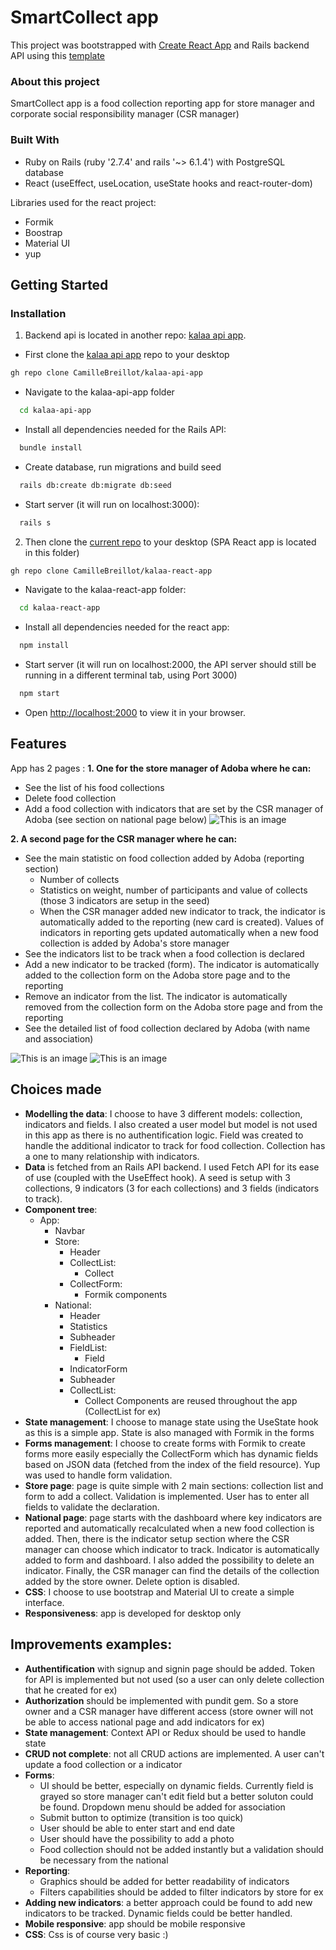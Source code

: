 # SmartCollect app

This project was bootstrapped with [Create React App](https://github.com/facebook/create-react-app) and Rails backend API using this [template](https://github.com/lewagon/rails-templates)

### About this project

SmartCollect app is a food collection reporting app for store manager and corporate social responsibility manager (CSR manager)

### Built With

- Ruby on Rails (ruby '2.7.4' and rails '~> 6.1.4') with PostgreSQL database
- React (useEffect, useLocation, useState hooks and react-router-dom)

Libraries used for the react project:
- Formik
- Boostrap
- Material UI
- yup

## Getting Started
### Installation
1. Backend api is located in another repo: [kalaa api app](https://github.com/CamilleBreillot/kalaa-api-app).
- First clone the [kalaa api app](https://github.com/CamilleBreillot/kalaa-api-app) repo to your desktop
```sh
gh repo clone CamilleBreillot/kalaa-api-app
   ```
- Navigate to the kalaa-api-app folder
 ```sh
   cd kalaa-api-app
   ```
- Install all dependencies needed for the Rails API:
 ```sh
   bundle install
   ```
 - Create database, run migrations and build seed
 ```sh
   rails db:create db:migrate db:seed
   ```
- Start server (it will run on localhost:3000):
 ```sh
   rails s
   ```
2. Then clone the [current repo](https://github.com/CamilleBreillot/kalaa-react-app) to your desktop (SPA React app is located in this folder)
```sh
gh repo clone CamilleBreillot/kalaa-react-app
   ```
- Navigate to the kalaa-react-app folder:
 ```sh
   cd kalaa-react-app
   ```
- Install all dependencies needed for the react app:
 ```sh
   npm install
   ```
- Start server (it will run on localhost:2000, the API server should still be running in a different terminal tab, using Port 3000)
 ```sh
   npm start
   ```
- Open [http://localhost:2000](http://localhost:2000) to view it in your browser.

## Features
App has 2 pages :
**1. One for the store manager of Adoba where he can:**
- See the list of his food collections 
- Delete food collection
- Add a food collection with indicators that are set by the CSR manager of Adoba (see section on national page below)
![This is an image](public/Storepage.png)

**2. A second page for the CSR manager where he can:**
- See the main statistic on food collection added by Adoba (reporting section)
  - Number of collects
  - Statistics on weight, number of participants and value of collects (those 3 indicators are setup in the seed)
  - When the CSR manager added new indicator to track, the indicator is automatically added to the reporting (new card is created). Values of indicators in reporting gets updated automatically when a new food collection is added by Adoba's store manager
- See the indicators list to be track when a food collection is declared
- Add a new indicator to be tracked (form). The indicator is automatically added to the collection form on the Adoba store page and to the reporting
- Remove an indicator from the list. The indicator is automatically removed from the collection form on the Adoba store page and from the reporting
- See the detailed list of food collection declared by Adoba (with name and association)

![This is an image](public/Nationalpage.png)
![This is an image](public/Nationalpage2.png)


## Choices made

- **Modelling the data**: I choose to have 3 different models: collection, indicators and fields. I also created a user model but model is not used in this app as there is no authentification logic. Field was created to handle the additional indicator to track for food collection. Collection has a one to many relationship with indicators.
- **Data** is fetched from an Rails API backend. I used Fetch API for its ease of use (coupled with the UseEffect hook). A seed is setup with 3 collections, 9 indicators (3 for each collections) and 3 fields (indicators to track).
- **Component tree**:
  - App:
    - Navbar
    - Store:
      - Header
      - CollectList:
        - Collect
      - CollectForm:
        - Formik components
    - National:
      - Header
      - Statistics
      - Subheader
      - FieldList:
        - Field
      - IndicatorForm
      - Subheader
      - CollectList:
        - Collect
  Components are reused throughout the app (CollectList for ex)
- **State management**: I choose to manage state using the UseState hook as this is a simple app. State is also managed with Formik in the forms
- **Forms management**: I choose to create forms with Formik to create forms more easily especially the CollectForm which has dynamic fields based on JSON data (fetched from the index of the field resource). Yup was used to handle form validation.
- **Store page**: page is quite simple with 2 main sections: collection list and form to add a collect. Validation is implemented. User has to enter all fields to validate the declaration.
- **National page**: page starts with the dashboard where key indicators are reported and automatically recalculated when a new food collection is added. Then, there is the indicator setup section where the CSR manager can choose which indicator to track. Indicator is automatically added to form and dashboard. I also added the possibility to delete an indicator. Finally, the CSR manager can find the details of the collection added by the store owner. Delete option is disabled.
- **CSS**: I choose to use bootstrap and Material UI to create a simple interface.
- **Responsiveness**: app is developed for desktop only

## Improvements examples:
- **Authentification** with signup and signin page should be added. Token for API is implemented but not used (so a user can only delete collection that he created for ex)
- **Authorization** should be implemented with pundit gem. So a store owner and a CSR manager have different access (store owner will not be able to access national page and add indicators for ex)
- **State management**: Context API or Redux should be used to handle state
- **CRUD not complete**: not all CRUD actions are implemented. A user can't update a food collection or a indicator
- **Forms**: 
  - UI should be better, especially on dynamic fields. Currently field is grayed so store manager can't edit field but a better soluton could be found. Dropdown menu should be added for association
  - Submit button to optimize (transition is too quick)
  - User should be able to enter start and end date
  - User should have the possibility to add a photo
  - Food collection should not be added instantly but a validation should be necessary from the national
- **Reporting**:
  - Graphics should be added for better readability of indicators
  - Filters capabilities should be added to filter indicators by store for ex
- **Adding new indicators**: a better approach could be found to add new indicators to be tracked. Dynamic fields could be better handled.
- **Mobile responsive**: app should be mobile responsive
- **CSS**: Css is of course very basic :)

